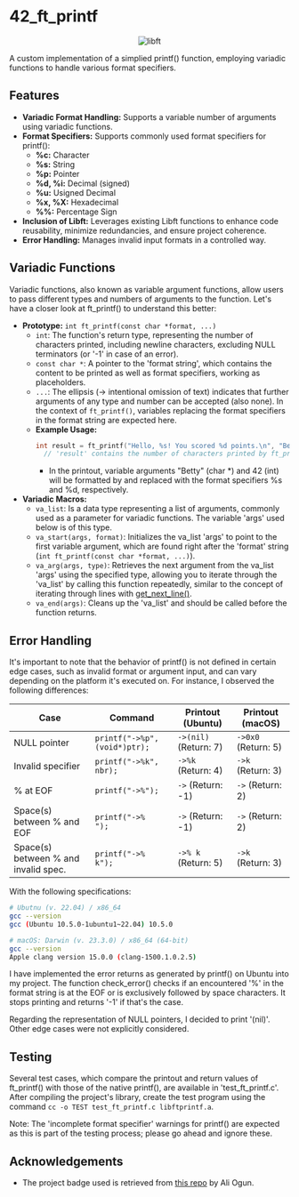 # 42_ft_printf

<p align="center">
    <img src="https://github.com/alx-sch/42_printf/assets/134595144/f0c52cd6-4282-4a69-9b03-5befc5335003" alt="libft" />
</p>

A custom implementation of a simplied printf() function, employing variadic functions to handle various format specifiers.

## Features

- **Variadic Format Handling:** Supports a variable number of arguments using variadic functions.
- **Format Specifiers:** Supports commonly used format specifiers for printf():
    - **%c:**        Character
    - **%s:**        String
    - **%p:**        Pointer
    - **%d, %i:**    Decimal (signed)
    - **%u:** Usigned Decimal
    - **%x, %X:** Hexadecimal
    - **%%:** Percentage Sign
 - **Inclusion of Libft:** Leverages existing Libft functions to enhance code reusability, minimize redundancies, and ensure project coherence.
 - **Error Handling:** Manages invalid input formats in a controlled way.

## Variadic Functions
Variadic functions, also known as variable argument functions, allow users to pass different types and numbers of arguments to the function. Let's have a closer look at ft_printf() to understand this better:

- **Prototype:** `int ft_printf(const char *format, ...)`
    - `int`: The function's return type, representing the number of characters printed, including newline characters, excluding NULL terminators (or '-1' in case of an error).
    - `const char *`: A pointer to the 'format string', which contains the content to be printed as well as format specifiers, working as placeholders.
    - `...`: The ellipsis (-> intentional omission of text) indicates that further arguments of any type and number can be accepted (also none). In the context of `ft_printf()`, variables replacing the format specifiers in the format string are expected here.
    - **Example Usage:**
      ```c
      int result = ft_printf("Hello, %s! You scored %d points.\n", "Betty", 42);
        // 'result' contains the number of characters printed by ft_printf -> 36
      ```
        - In the printout, variable arguments "Betty" (char *) and 42 (int) will be formatted by and replaced with the format specifiers %s and %d, respectively.
- **Variadic Macros:**
    - `va_list`: Is a data type representing a list of arguments, commonly used as a parameter for variadic functions. The variable 'args' used below is of this type.
    - `va_start(args, format)`: Initializes the va_list 'args' to point to the first variable argument, which are found right after the 'format' string (`int ft_printf(const char *format, ...)`).
    - `va_arg(args, type)`: Retrieves the next argument from the va_list 'args' using the specified type, allowing you to iterate through the 'va_list' by calling this function repeatedly, similar to the concept of iterating through lines with [get_next_line()](https://github.com/alx-sch/42_get_next_line).
    - `va_end(args)`: Cleans up the 'va_list' and should be called before the function returns.
 
## Error Handling 
It's important to note that the behavior of printf() is not defined in certain edge cases, such as invalid format or argument input, and can vary depending on the platform it's executed on. For instance, I observed the following differences:

| Case | Command | Printout (Ubuntu) | Printout (macOS) |
| --- | --- | --- | --- |
| NULL pointer | `printf("->%p", (void*)ptr);`| `->(nil)` (Return: 7) | `->0x0` (Return: 5) |
| Invalid specifier | `printf("->%k", nbr);` | `->%k` (Return: 4) | `->k` (Return: 3) |
| % at EOF | `printf("->%");` | `->` (Return: -1) | `->` (Return: 2) |
| Space(s) between % and EOF | `printf("->%   ");` | `->` (Return: -1) | `->` (Return: 2) |
| Space(s) between % and invalid spec. | `printf("->%   k");` | `->% k` (Return: 5) | `->k` (Return: 3) |

With the following specifications:
 ```bash (64-bit)
 # Ubutnu (v. 22.04) / x86_64
 gcc --version
 gcc (Ubuntu 10.5.0-1ubuntu1~22.04) 10.5.0
```
 ```bash
 # macOS: Darwin (v. 23.3.0) / x86_64 (64-bit)
 gcc --version
 Apple clang version 15.0.0 (clang-1500.1.0.2.5)
```
I have implemented the error returns as generated by printf() on Ubuntu into my project. The function check_error() checks if an encountered '%' in the format string is at the EOF or is exclusively followed by space characters. It stops printing and returns '-1' if that's the case.

Regarding the representation of NULL pointers, I decided to print '(nil)'. Other edge cases were not explicitly considered.

## Testing
Several test cases, which compare the printout and return values of ft_printf() with those of the native printf(), are available in 'test_ft_printf.c'. After compiling the project's library, create the test program using the command `cc -o TEST test_ft_printf.c libftprintf.a`.

Note: The 'incomplete format specifier' warnings for printf() are expected as this is part of the testing process; please go ahead and ignore these.

## Acknowledgements
- The project badge used is retrieved from [this repo](https://github.com/ayogun/42-project-badges) by Ali Ogun.
